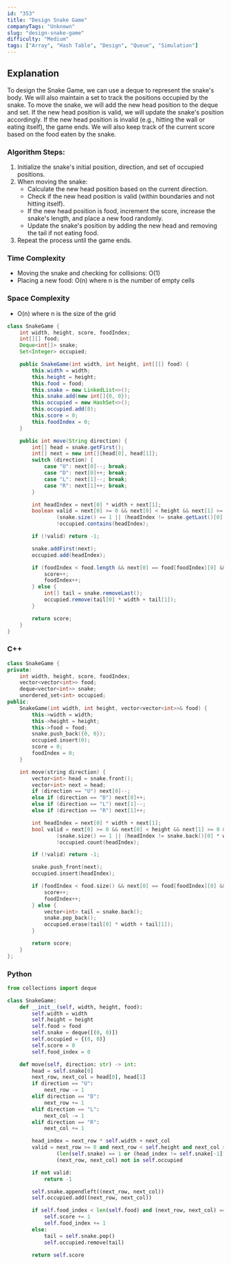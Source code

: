 ```yaml
---
id: "353"
title: "Design Snake Game"
companyTags: "Unknown"
slug: "design-snake-game"
difficulty: "Medium"
tags: ["Array", "Hash Table", "Design", "Queue", "Simulation"]
---
```


## Explanation

To design the Snake Game, we can use a deque to represent the snake's body. We will also maintain a set to track the positions occupied by the snake. To move the snake, we will add the new head position to the deque and set. If the new head position is valid, we will update the snake's position accordingly. If the new head position is invalid (e.g., hitting the wall or eating itself), the game ends. We will also keep track of the current score based on the food eaten by the snake.

### Algorithm Steps:
1. Initialize the snake's initial position, direction, and set of occupied positions.
2. When moving the snake:
   - Calculate the new head position based on the current direction.
   - Check if the new head position is valid (within boundaries and not hitting itself).
   - If the new head position is food, increment the score, increase the snake's length, and place a new food randomly.
   - Update the snake's position by adding the new head and removing the tail if not eating food.
3. Repeat the process until the game ends.

### Time Complexity
- Moving the snake and checking for collisions: O(1)
- Placing a new food: O(n) where n is the number of empty cells

### Space Complexity
- O(n) where n is the size of the grid
```java
class SnakeGame {
    int width, height, score, foodIndex;
    int[][] food;
    Deque<int[]> snake;
    Set<Integer> occupied;

    public SnakeGame(int width, int height, int[][] food) {
        this.width = width;
        this.height = height;
        this.food = food;
        this.snake = new LinkedList<>();
        this.snake.add(new int[]{0, 0});
        this.occupied = new HashSet<>();
        this.occupied.add(0);
        this.score = 0;
        this.foodIndex = 0;
    }

    public int move(String direction) {
        int[] head = snake.getFirst();
        int[] next = new int[]{head[0], head[1]};
        switch (direction) {
            case "U": next[0]--; break;
            case "D": next[0]++; break;
            case "L": next[1]--; break;
            case "R": next[1]++; break;
        }

        int headIndex = next[0] * width + next[1];
        boolean valid = next[0] >= 0 && next[0] < height && next[1] >= 0 && next[1] < width &&
                (snake.size() == 1 || (headIndex != snake.getLast()[0] * width + snake.getLast()[1])) &&
                !occupied.contains(headIndex);

        if (!valid) return -1;

        snake.addFirst(next);
        occupied.add(headIndex);

        if (foodIndex < food.length && next[0] == food[foodIndex][0] && next[1] == food[foodIndex][1]) {
            score++;
            foodIndex++;
        } else {
            int[] tail = snake.removeLast();
            occupied.remove(tail[0] * width + tail[1]);
        }

        return score;
    }
}
```

### C++
```cpp
class SnakeGame {
private:
    int width, height, score, foodIndex;
    vector<vector<int>> food;
    deque<vector<int>> snake;
    unordered_set<int> occupied;
public:
    SnakeGame(int width, int height, vector<vector<int>>& food) {
        this->width = width;
        this->height = height;
        this->food = food;
        snake.push_back({0, 0});
        occupied.insert(0);
        score = 0;
        foodIndex = 0;
    }

    int move(string direction) {
        vector<int> head = snake.front();
        vector<int> next = head;
        if (direction == "U") next[0]--;
        else if (direction == "D") next[0]++;
        else if (direction == "L") next[1]--;
        else if (direction == "R") next[1]++;

        int headIndex = next[0] * width + next[1];
        bool valid = next[0] >= 0 && next[0] < height && next[1] >= 0 && next[1] < width &&
                (snake.size() == 1 || (headIndex != snake.back()[0] * width + snake.back()[1])) &&
                !occupied.count(headIndex);

        if (!valid) return -1;

        snake.push_front(next);
        occupied.insert(headIndex);

        if (foodIndex < food.size() && next[0] == food[foodIndex][0] && next[1] == food[foodIndex][1]) {
            score++;
            foodIndex++;
        } else {
            vector<int> tail = snake.back();
            snake.pop_back();
            occupied.erase(tail[0] * width + tail[1]);
        }

        return score;
    }
};
```

### Python
```python
from collections import deque

class SnakeGame:
    def __init__(self, width, height, food):
        self.width = width
        self.height = height
        self.food = food
        self.snake = deque([(0, 0)])
        self.occupied = {(0, 0)}
        self.score = 0
        self.food_index = 0

    def move(self, direction: str) -> int:
        head = self.snake[0]
        next_row, next_col = head[0], head[1]
        if direction == "U":
            next_row -= 1
        elif direction == "D":
            next_row += 1
        elif direction == "L":
            next_col -= 1
        elif direction == "R":
            next_col += 1

        head_index = next_row * self.width + next_col
        valid = next_row >= 0 and next_row < self.height and next_col >= 0 and next_col < self.width and \
                (len(self.snake) == 1 or (head_index != self.snake[-1][0] * self.width + self.snake[-1][1])) and \
                (next_row, next_col) not in self.occupied

        if not valid:
            return -1

        self.snake.appendleft((next_row, next_col))
        self.occupied.add((next_row, next_col))

        if self.food_index < len(self.food) and (next_row, next_col) == tuple(self.food[self.food_index]):
            self.score += 1
            self.food_index += 1
        else:
            tail = self.snake.pop()
            self.occupied.remove(tail)

        return self.score
```